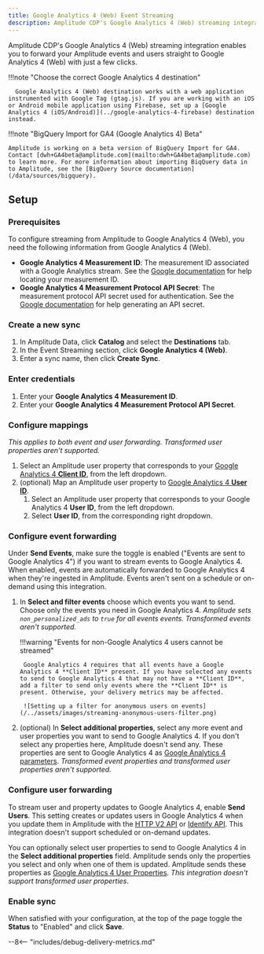 ```yaml
---
title: Google Analytics 4 (Web) Event Streaming
description: Amplitude CDP's Google Analytics 4 (Web) streaming integration enables you to forward your Amplitude events and users straight to Google Analytics 4 (Web) with just a few clicks.
---
```


Amplitude CDP's Google Analytics 4 (Web) streaming integration enables you to forward your Amplitude events and users straight to Google Analytics 4 (Web) with just a few clicks.

!!!note "Choose the correct Google Analytics 4 destination"

      Google Analytics 4 (Web) destination works with a web application instrumented with Google Tag (gtag.js). If you are working with an iOS or Android mobile application using Firebase, set up a [Google Analytics 4 (iOS/Android)](../google-analytics-4-firebase) destination instead.

!!!note "BigQuery Import for GA4 (Google Analytics 4) Beta"

    Amplitude is working on a beta version of BigQuery Import for GA4. Contact [dwh+GA4beta@amplitude.com](mailto:dwh+GA4beta@amplitude.com) to learn more. For more information about importing BiqQuery data in to Amplitude, see the [BigQuery Source documentation](/data/sources/bigquery).

## Setup

### Prerequisites

To configure streaming from Amplitude to Google Analytics 4 (Web), you need the following information from Google Analytics 4 (Web).

- **Google Analytics 4 Measurement ID**: The measurement ID associated with a Google Analytics stream. See the [Google documentation](https://developers.google.com/analytics/devguides/collection/protocol/ga4/sending-events?client_type=gtag#required_parameters) for help locating your measurement ID.
- **Google Analytics 4 Measurement Protocol API Secret**: The measurement protocol API secret used for authentication. See the [Google documentation](https://developers.google.com/analytics/devguides/collection/protocol/ga4/sending-events?client_type=gtag#required_parameters) for help generating an API secret.

### Create a new sync

1. In Amplitude Data, click **Catalog** and select the **Destinations** tab.
2. In the Event Streaming section, click **Google Analytics 4 (Web)**.
3. Enter a sync name, then click **Create Sync**.

### Enter credentials

1. Enter your **Google Analytics 4 Measurement ID**.
2. Enter your **Google Analytics 4 Measurement Protocol API Secret**.

### Configure mappings

_This applies to both event and user forwarding. Transformed user properties aren't supported._

1. Select an Amplitude user property that corresponds to your [Google Analytics 4 **Client ID**](https://developers.google.com/analytics/devguides/collection/protocol/ga4/reference?client_type=gtag#payload_post_body), from the left dropdown.
2. (optional) Map an Amplitude user property to [Google Analytics 4 **User ID**](https://support.google.com/analytics/answer/9213390).
      1. Select an Amplitude user property that corresponds to your Google Analytics 4 **User ID**, from the left dropdown.
      2. Select **User ID**, from the corresponding right dropdown.

### Configure event forwarding

Under **Send Events**, make sure the toggle is enabled ("Events are sent to Google Analytics 4") if you want to stream events to Google Analytics 4. When enabled, events are automatically forwarded to Google Analytics 4 when they're ingested in Amplitude. Events aren't sent on a schedule or on-demand using this integration.

1. In **Select and filter events** choose which events you want to send. Choose only the events you need in Google Analytics 4. _Amplitude sets `non_personalized_ads` to `true` for all events events. Transformed events aren't supported._

    !!!warning "Events for non-Google Analytics 4 users cannot be streamed"

        Google Analytics 4 requires that all events have a Google Analytics 4 **Client ID** present. If you have selected any events to send to Google Analytics 4 that may not have a **Client ID**, add a filter to send only events where the **Client ID** is present. Otherwise, your delivery metrics may be affected.

        ![Setting up a filter for anonymous users on events](/../assets/images/streaming-anonymous-users-filter.png)

2. (optional) In **Select additional properties**, select any more event and user properties you want to send to Google Analytics 4. If you don't select any properties here, Amplitude doesn't send any. These properties are sent to Google Analytics 4 as [Google Analytics 4 parameters](https://developers.google.com/analytics/devguides/collection/protocol/ga4/reference?client_type=gtag#payload_post_body). _Transformed event properties and transformed user properties aren't supported._

### Configure user forwarding

To stream user and property updates to Google Analytics 4, enable **Send Users**. This setting creates or updates users in Google Analytics 4 when you update them in Amplitude with the [HTTP V2 API](/analytics/apis/http-v2-api/) or [Identify API](/analytics/apis/identify-api/). This integration doesn't support scheduled or on-demand updates.

You can optionally select user properties to send to Google Analytics 4 in the **Select additional properties** field. Amplitude sends only the properties you select and only when one of them is updated. Amplitude sends these properties as [Google Analytics 4 User Properties](https://developers.google.com/analytics/devguides/collection/protocol/ga4/user-properties?client_type=gtag). _This integration doesn't support transformed user properties_.

### Enable sync

When satisfied with your configuration, at the top of the page toggle the **Status** to "Enabled" and click **Save**.

--8<-- "includes/debug-delivery-metrics.md"
